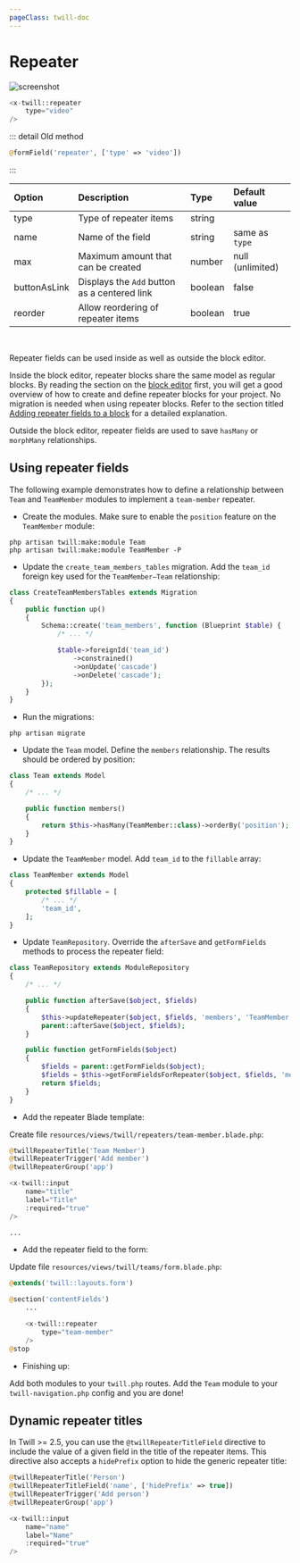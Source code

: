 ```yaml
---
pageClass: twill-doc
---
```


# Repeater

![screenshot](/docs/_media/repeater.png)

```php
<x-twill::repeater
    type="video"
/>
```

::: detail Old method

```php
@formField('repeater', ['type' => 'video'])
```

:::

| Option       | Description                                  | Type    | Default value    |
|:-------------|:---------------------------------------------|:--------|:-----------------|
| type         | Type of repeater items                       | string  |                  |
| name         | Name of the field                            | string  | same as `type`   |
| max          | Maximum amount that can be created           | number  | null (unlimited) |
| buttonAsLink | Displays the `Add` button as a centered link | boolean | false            |
| reorder      | Allow reordering of repeater items           | boolean | true             |

<br/>

Repeater fields can be used inside as well as outside the block editor.

Inside the block editor, repeater blocks share the same model as regular blocks. By reading the section on
the [block editor](/block-editor/) first, you will get a good overview of how to create and define repeater blocks for
your project. No migration is needed when using repeater blocks. Refer to the section
titled [Adding repeater fields to a block](/block-editor/adding-repeater-fields-to-a-block.html) for a detailed
explanation.

Outside the block editor, repeater fields are used to save `hasMany` or `morphMany` relationships.

## Using repeater fields

The following example demonstrates how to define a relationship between `Team` and `TeamMember` modules to implement
a `team-member` repeater.

- Create the modules. Make sure to enable the `position` feature on the `TeamMember` module:

```
php artisan twill:make:module Team
php artisan twill:make:module TeamMember -P
```

- Update the `create_team_members_tables` migration. Add the `team_id` foreign key used for the `TeamMember—Team`
  relationship:

```php
class CreateTeamMembersTables extends Migration
{
    public function up()
    {
        Schema::create('team_members', function (Blueprint $table) {
            /* ... */

            $table->foreignId('team_id')
                ->constrained()
                ->onUpdate('cascade')
                ->onDelete('cascade');
        });
    }
}
```

- Run the migrations:

```
php artisan migrate
```

- Update the `Team` model. Define the `members` relationship. The results should be ordered by position:

```php
class Team extends Model
{
    /* ... */

    public function members()
    {
        return $this->hasMany(TeamMember::class)->orderBy('position');
    }
}
```

- Update the `TeamMember` model. Add `team_id` to the `fillable` array:

```php
class TeamMember extends Model
{
    protected $fillable = [
        /* ... */
        'team_id',
    ];
}
```

- Update `TeamRepository`. Override the `afterSave` and `getFormFields` methods to process the repeater field:

```php
class TeamRepository extends ModuleRepository
{
    /* ... */

    public function afterSave($object, $fields)
    {
        $this->updateRepeater($object, $fields, 'members', 'TeamMember', 'team-member');
        parent::afterSave($object, $fields);
    }

    public function getFormFields($object)
    {
        $fields = parent::getFormFields($object);
        $fields = $this->getFormFieldsForRepeater($object, $fields, 'members', 'TeamMember', 'team-member');
        return $fields;
    }
}
```

- Add the repeater Blade template:

Create file `resources/views/twill/repeaters/team-member.blade.php`:

```php
@twillRepeaterTitle('Team Member')
@twillRepeaterTrigger('Add member')
@twillRepeaterGroup('app')

<x-twill::input
    name="title"
    label="Title"
    :required="true"
/>

...
```

- Add the repeater field to the form:

Update file `resources/views/twill/teams/form.blade.php`:

```php
@extends('twill::layouts.form')

@section('contentFields')
    ...

    <x-twill::repeater
        type="team-member"
    />
@stop
```

- Finishing up:

Add both modules to your `twill.php` routes. Add the `Team` module to your `twill-navigation.php` config and you are
done!

## Dynamic repeater titles

In Twill >= 2.5, you can use the `@twillRepeaterTitleField` directive to include the value of a given field in the title
of the repeater items. This directive also accepts a `hidePrefix` option to hide the generic repeater title:

```php
@twillRepeaterTitle('Person')
@twillRepeaterTitleField('name', ['hidePrefix' => true])
@twillRepeaterTrigger('Add person')
@twillRepeaterGroup('app')

<x-twill::input
    name="name"
    label="Name"
    :required="true"
/>
```
